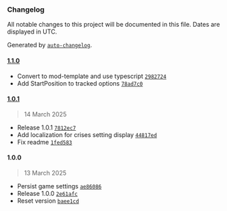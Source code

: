 ### Changelog

All notable changes to this project will be documented in this file. Dates are displayed in UTC.

Generated by [`auto-changelog`](https://github.com/CookPete/auto-changelog).

#### [1.1.0](https://github.com/tpadjen/civ-vii-sticky-game-settings/compare/1.0.1...1.1.0)

- Convert to mod-template and use typescript [`2982724`](https://github.com/tpadjen/civ-vii-sticky-game-settings/commit/29827240d0741741a2f12fcf967d7733695ffb89)
- Add StartPosition to tracked options [`78ad7c0`](https://github.com/tpadjen/civ-vii-sticky-game-settings/commit/78ad7c0be929d5d8555357f50631a87a65256d51)

#### [1.0.1](https://github.com/tpadjen/civ-vii-sticky-game-settings/compare/1.0.0...1.0.1)

> 14 March 2025

- Release 1.0.1 [`7812ec7`](https://github.com/tpadjen/civ-vii-sticky-game-settings/commit/7812ec72900119e4a28aeab5f1c19dddedd8c7a7)
- Add localization for crises setting display [`44817ed`](https://github.com/tpadjen/civ-vii-sticky-game-settings/commit/44817ed94c90c1ad1ed5c3000e0418604b753f88)
- Fix readme [`1fed583`](https://github.com/tpadjen/civ-vii-sticky-game-settings/commit/1fed583ee375a2adb3188490ed54055b45634302)

#### 1.0.0

> 13 March 2025

- Persist game settings [`ae86086`](https://github.com/tpadjen/civ-vii-sticky-game-settings/commit/ae860864d05675aea3db3f5a688453e154105c0d)
- Release 1.0.0 [`2e61afc`](https://github.com/tpadjen/civ-vii-sticky-game-settings/commit/2e61afc02c9a78e8f2660caf58c59a27d0108556)
- Reset version [`baee1cd`](https://github.com/tpadjen/civ-vii-sticky-game-settings/commit/baee1cda274e4d83751a34945f1a7f5694bc8fb8)
